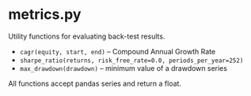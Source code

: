 # metrics.py

Utility functions for evaluating back-test results.

- `cagr(equity, start, end)` – Compound Annual Growth Rate
- `sharpe_ratio(returns, risk_free_rate=0.0, periods_per_year=252)`
- `max_drawdown(drawdown)` – minimum value of a drawdown series

All functions accept pandas series and return a float.
